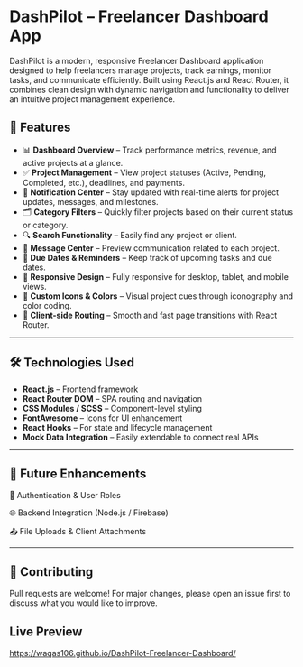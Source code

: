 # DashPilot – Freelancer Dashboard App

DashPilot is a modern, responsive Freelancer Dashboard application designed to help freelancers manage projects, track earnings, monitor tasks, and communicate efficiently. Built using React.js and React Router, it combines clean design with dynamic navigation and functionality to deliver an intuitive project management experience.


## 🚀 Features

- 📊 **Dashboard Overview** – Track performance metrics, revenue, and active projects at a glance.
- ✅ **Project Management** – View project statuses (Active, Pending, Completed, etc.), deadlines, and payments.
- 🔔 **Notification Center** – Stay updated with real-time alerts for project updates, messages, and milestones.
- 🗂️ **Category Filters** – Quickly filter projects based on their current status or category.
- 🔍 **Search Functionality** – Easily find any project or client.
- 💬 **Message Center** – Preview communication related to each project.
- 📅 **Due Dates & Reminders** – Keep track of upcoming tasks and due dates.
- 📱 **Responsive Design** – Fully responsive for desktop, tablet, and mobile views.
- 🎨 **Custom Icons & Colors** – Visual project cues through iconography and color coding.
- 🧭 **Client-side Routing** – Smooth and fast page transitions with React Router.

---

## 🛠️ Technologies Used

- **React.js** – Frontend framework
- **React Router DOM** – SPA routing and navigation
- **CSS Modules / SCSS** – Component-level styling
- **FontAwesome** – Icons for UI enhancement
- **React Hooks** – For state and lifecycle management
- **Mock Data Integration** – Easily extendable to connect real APIs

---

## 🔧 Future Enhancements
🔐 Authentication & User Roles

🌐 Backend Integration (Node.js / Firebase)

📤 File Uploads & Client Attachments


---

## 🤝 Contributing
Pull requests are welcome! For major changes, please open an issue first to discuss what you would like to improve.


## Live Preview

https://waqas106.github.io/DashPilot-Freelancer-Dashboard/
